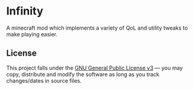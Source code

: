 # Infinity

A minecraft mod which implements a variety of QoL and utility tweaks to make playing easier.

## License

This project falls under the [GNU General Public License v3](https://tldrlegal.com/license/gnu-general-public-license-v3-(gpl-3)) &#8212; you may copy, distribute and modify the software as long as you track changes/dates in source files.